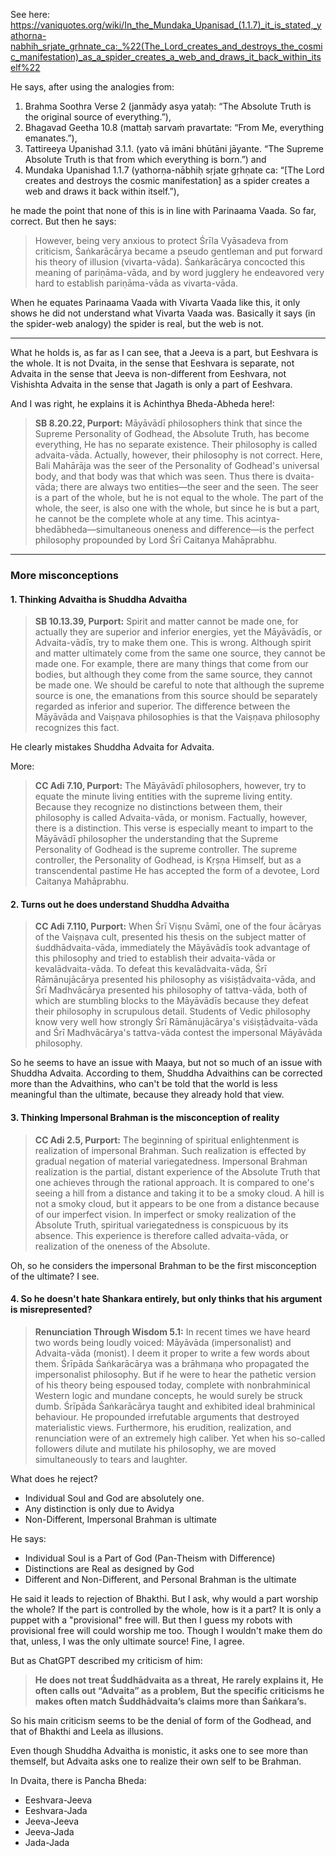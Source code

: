 See here: https://vaniquotes.org/wiki/In_the_Mundaka_Upanisad_(1.1.7)_it_is_stated,_yathorna-nabhih_srjate_grhnate_ca:_%22(The_Lord_creates_and_destroys_the_cosmic_manifestation)_as_a_spider_creates_a_web_and_draws_it_back_within_itself%22

He says, after using the analogies from:
1. Brahma Soothra Verse 2 (janmādy asya yataḥ: “The Absolute Truth is the original source of everything.”), 
2. Bhagavad Geetha 10.8 (mattaḥ sarvaṁ pravartate: “From Me, everything emanates.”), 
3. Tattireeya Upanishad 3.1.1. (yato vā imāni bhūtāni jāyante. “The Supreme Absolute Truth is that from which everything is born.”) and 
4. Mundaka Upanishad 1.1.7 (yathorṇa-nābhiḥ sṛjate gṛhṇate ca: “[The Lord creates and destroys the cosmic manifestation] as a spider creates a web and draws it back within itself.”),

he made the point that none of this is in line with Parinaama Vaada. So far, correct. But then he says:

> However, being very anxious to protect Śrīla Vyāsadeva from criticism, Śaṅkarācārya became a pseudo gentleman and put forward his theory of illusion (vivarta-vāda). Śaṅkarācārya concocted this meaning of pariṇāma-vāda, and by word jugglery he endeavored very hard to establish pariṇāma-vāda as vivarta-vāda.

When he equates Parinaama Vaada with Vivarta Vaada like this, it only shows he did not understand what Vivarta Vaada was. Basically it says (in the spider-web analogy) the spider is real, but the web is not.

---

What he holds is, as far as I can see, that a Jeeva is a part, but Eeshvara is the whole. It is not Dvaita, in the sense that Eeshvara is separate, not Advaita in the sense that Jeeva is non-different from Eeshvara, not Vishishta Advaita in the sense that Jagath is only a part of Eeshvara.

And I was right, he explains it is Achinthya Bheda-Abheda here!:

>  **SB 8.20.22, Purport:** Māyāvādī philosophers think that since the Supreme Personality of Godhead, the Absolute Truth, has become everything, He has no separate existence. Their philosophy is called advaita-vāda. Actually, however, their philosophy is not correct. Here, Bali Mahārāja was the seer of the Personality of Godhead's universal body, and that body was that which was seen. Thus there is dvaita-vāda; there are always two entities—the seer and the seen. The seer is a part of the whole, but he is not equal to the whole. The part of the whole, the seer, is also one with the whole, but since he is but a part, he cannot be the complete whole at any time. This acintya-bhedābheda—simultaneous oneness and difference—is the perfect philosophy propounded by Lord Śrī Caitanya Mahāprabhu.

---

### More misconceptions

#### 1. Thinking Advaitha is Shuddha Advaitha

>  **SB 10.13.39, Purport:** Spirit and matter cannot be made one, for actually they are superior and inferior energies, yet the Māyāvādīs, or Advaita-vādīs, try to make them one. This is wrong. Although spirit and matter ultimately come from the same one source, they cannot be made one. For example, there are many things that come from our bodies, but although they come from the same source, they cannot be made one. We should be careful to note that although the supreme source is one, the emanations from this source should be separately regarded as inferior and superior. The difference between the Māyāvāda and Vaiṣṇava philosophies is that the Vaiṣṇava philosophy recognizes this fact.

He clearly mistakes Shuddha Advaita for Advaita.

More:

 > **CC Adi 7.10, Purport:** The Māyāvādī philosophers, however, try to equate the minute living entities with the supreme living entity. Because they recognize no distinctions between them, their philosophy is called Advaita-vāda, or monism. Factually, however, there is a distinction. This verse is especially meant to impart to the Māyāvādī philosopher the understanding that the Supreme Personality of Godhead is the supreme controller. The supreme controller, the Personality of Godhead, is Kṛṣṇa Himself, but as a transcendental pastime He has accepted the form of a devotee, Lord Caitanya Mahāprabhu.

#### 2. Turns out he does understand Shuddha Advaitha

>  **CC Adi 7.110, Purport:** When Śrī Viṣṇu Svāmī, one of the four ācāryas of the Vaiṣṇava cult, presented his thesis on the subject matter of śuddhādvaita-vāda, immediately the Māyāvādīs took advantage of this philosophy and tried to establish their advaita-vāda or kevalādvaita-vāda. To defeat this kevalādvaita-vāda, Śrī Rāmānujācārya presented his philosophy as viśiṣṭādvaita-vāda, and Śrī Madhvācārya presented his philosophy of tattva-vāda, both of which are stumbling blocks to the Māyāvādīs because they defeat their philosophy in scrupulous detail. Students of Vedic philosophy know very well how strongly Śrī Rāmānujācārya's viśiṣṭādvaita-vāda and Śrī Madhvācārya's tattva-vāda contest the impersonal Māyāvāda philosophy.

So he seems to have an issue with Maaya, but not so much of an issue with Shuddha Advaita. According to them, Shuddha Advaithins can be corrected more than the Advaithins, who can't be told that the world is less meaningful than the ultimate, because they already hold that view.

#### 3. Thinking Impersonal Brahman is the misconception of reality

>  **CC Adi 2.5, Purport:** The beginning of spiritual enlightenment is realization of impersonal Brahman. Such realization is effected by gradual negation of material variegatedness. Impersonal Brahman realization is the partial, distant experience of the Absolute Truth that one achieves through the rational approach. It is compared to one's seeing a hill from a distance and taking it to be a smoky cloud. A hill is not a smoky cloud, but it appears to be one from a distance because of our imperfect vision. In imperfect or smoky realization of the Absolute Truth, spiritual variegatedness is conspicuous by its absence. This experience is therefore called advaita-vāda, or realization of the oneness of the Absolute.

Oh, so he considers the impersonal Brahman to be the first misconception of the ultimate? I see.

#### 4. So he doesn't hate Shankara entirely, but only thinks that his argument is misrepresented?

>  **Renunciation Through Wisdom 5.1:** In recent times we have heard two words being loudly voiced: Māyāvāda (impersonalist) and Advaita-vāda (monist). I deem it proper to write a few words about them. Śrīpāda Śaṅkarācārya was a brāhmaṇa who propagated the impersonalist philosophy. But if he were to hear the pathetic version of his theory being espoused today, complete with nonbrahminical Western logic and mundane concepts, he would surely be struck dumb. Śrīpāda Śaṅkarācārya taught and exhibited ideal brahminical behaviour. He propounded irrefutable arguments that destroyed materialistic views. Furthermore, his erudition, realization, and renunciation were of an extremely high caliber. Yet when his so-called followers dilute and mutilate his philosophy, we are moved simultaneously to tears and laughter.

What does he reject?
- Individual Soul and God are absolutely one.
- Any distinction is only due to Avidya
- Non-Different, Impersonal Brahman is ultimate

He says:
- Individual Soul is a Part of God (Pan-Theism with Difference)
- Distinctions are Real as designed by God
- Different and Non-Different, and Personal Brahman is the ultimate

He said it leads to rejection of Bhakthi. But I ask, why would a part worship the whole? If the part is controlled by the whole, how is it a part? It is only a puppet with a "provisional" free will. But then I guess my robots with provisional free will could worship me too. Though I wouldn't make them do that, unless, I was the only ultimate source! Fine, I agree.

But as ChatGPT described my criticism of him:

> **He does not treat Śuddhādvaita as a threat,**
> **He rarely explains it,**
> **He often calls out “Advaita” as a problem,**
> **But the specific criticisms he makes often match Śuddhādvaita’s claims more than Śaṅkara’s.**

So his main criticism seems to be the denial of form of the Godhead, and that of Bhakthi and Leela as illusions.

Even though Shuddha Advaitha is monistic, it asks one to see more than themself, but Advaita asks one to realize their own self to be Brahman.

In Dvaita, there is Pancha Bheda:
- Eeshvara-Jeeva
- Eeshvara-Jada
- Jeeva-Jeeva
- Jeeva-Jada
- Jada-Jada